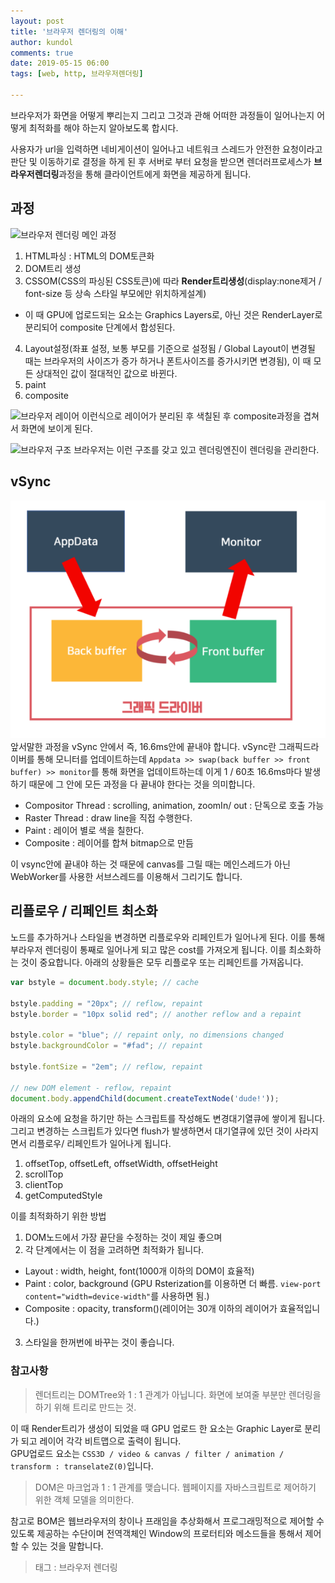 ```yaml
---
layout: post
title: '브라우저 렌더링의 이해'
author: kundol
comments: true
date: 2019-05-15 06:00
tags: [web, http, 브라우저렌더링]

---   
```

브라우저가 화면을 어떻게 뿌리는지 그리고 그것과 관해 어떠한 과정들이 일어나는지 어떻게 최적화를 해야 하는지 알아보도록 합시다.

사용자가 url을 입력하면 네비게이션이 일어나고 네트워크 스레드가 안전한 요청이라고 판단 및 이동하기로 결정을 하게 된 후 서버로 부터 요청을 받으면 렌더러프로세스가 **브라우저렌더링**과정을 통해 클라이언트에게 화면을 제공하게 됩니다. 
## 과정
![브라우저 렌더링 메인 과정](https://raw.githubusercontent.com/wnghdcjfe/happyKundol/master/prepare/img/1.png)   
1. HTML파싱 : HTML의 DOM토큰화
2. DOM트리 생성
3. CSSOM(CSS의 파싱된 CSS토큰)에 따라 **Render트리생성**(display:none제거 / font-size 등 상속 스타일 부모에만 위치하게설계)
 - 이 때 GPU에 업로드되는 요소는 Graphics Layers로, 아닌 것은 RenderLayer로 분리되어 composite 단계에서 합성된다. 
4. Layout설정(좌표 설정, 보통 부모를 기준으로 설정됨 / Global Layout이 변경될 때는 브라우저의 사이즈가 증가 하거나 폰트사이즈를 증가시키면 변경됨), 이 때 모든 상대적인 값이 절대적인 값으로 바뀐다.
5. paint
6. composite 


![브라우저 레이어](https://d2.naver.com/content/images/2015/08/helloworld-201508------------------------.png)
이런식으로 레이어가 분리된 후 색칠된 후 composite과정을 겹쳐서 화면에 보이게 된다.


![브라우저 구조](https://yilpe93.github.io/images/browser/browser_02.png)
브라우저는 이런 구조를 갖고 있고 렌더링엔진이 렌더링을 관리한다.


## vSync
![vSync](/img/20190515_vSync.png) 
앞서말한 과정을 vSync 안에서 즉, 16.6ms안에 끝내야 합니다. 
vSync란 그래픽드라이버를 통해 모니터를 업데이트하는데 `Appdata >> swap(back buffer >> front buffer) >> monitor`를 통해 화면을 업데이트하는데 이게  1 / 60초  16.6ms마다 발생하기 때문에 그 안에 모든 과정을 다 끝내야 한다는 것을 의미합니다.
 
 - Compositor Thread : scrolling, animation, zoomIn/ out : 단독으로 호출 가능
 - Raster Thread : draw line을 직접 수행한다. 
 - Paint : 레이어 별로 색을 칠한다. 
 - Composite : 레이어를 합쳐 bitmap으로 만듬

이 vsync안에 끝내야 하는 것 때문에 canvas를 그릴 때는 메인스레드가 아닌 WebWorker를 사용한 서브스레드를 이용해서 그리기도 합니다.
## 리플로우 / 리페인트 최소화
노드를 추가하거나 스타일을 변경하면 리플로우와 리페인트가 일어나게 된다. 이를 통해 부라우저 렌더링이 통째로 일어나게 되고 많은 cost를 가져오게 됩니다. 
이를 최소화하는 것이 중요합니다. 아래의 상황들은 모두 리플로우 또는 리페인트를 가져옵니다.
```js
var bstyle = document.body.style; // cache
 
bstyle.padding = "20px"; // reflow, repaint
bstyle.border = "10px solid red"; // another reflow and a repaint
 
bstyle.color = "blue"; // repaint only, no dimensions changed
bstyle.backgroundColor = "#fad"; // repaint
 
bstyle.fontSize = "2em"; // reflow, repaint
 
// new DOM element - reflow, repaint
document.body.appendChild(document.createTextNode('dude!'));
```
아래의 요소에 요청을 하기만 하는 스크립트를 작성해도 변경대기열큐에 쌓이게 됩니다. 그리고 변경하는 스크립트가 있다면 flush가 발생하면서 대기열큐에 있던 것이 사라지면서 리플로우/ 리페인트가 일어나게 됩니다. 
1. offsetTop, offsetLeft, offsetWidth, offsetHeight
2. scrollTop 
3. clientTop 
4. getComputedStyle

이를 최적화하기 위한 방법
1. DOM노드에서 가장 끝단을 수정하는 것이 제일 좋으며 
2. 각 단계에서는 이 점을 고려하면 최적화가 됩니다. 
 - Layout : width, height, font(1000개 이하의 DOM이 효율적)
 - Paint : color, background (GPU Rsterization를 이용하면 더 빠름. `view-port content="width=device-width"`를 사용하면 됨.)
 - Composite : opacity, transform()(레이어는 30개 이하의 레이어가 효율적입니다.)  
3. 스타일을 한꺼번에 바꾸는 것이 좋습니다. 

### 참고사항

 > 렌더트리는 DOMTree와 1 : 1 관계가 아닙니다. 화면에 보여줄 부분만 렌더링을 하기 위해 트리로 만드는 것. 

이 때 Render트리가 생성이 되었을 때 GPU 업로드 한 요소는 Graphic Layer로 분리가 되고 레이어 각각 비트맵으로 출력이 됩니다.  
GPU업로드 요소는 `CSS3D / video & canvas / filter / animation / transform : transelateZ(0)`입니다.

 > DOM은 마크업과 1 : 1 관계를 맺습니다. 웹페이지를 자바스크립트로 제어하기 위한 객체 모델을 의미한다.

참고로 BOM은 웹브라우저의 창이나 프래임을 추상화해서 프로그래밍적으로 제어할 수 있도록 제공하는 수단이며 전역객체인 Window의 프로터티와 메소드들을 통해서 제어할 수 있는 것을 말합니다.

  > 태그 : 브라우저 렌더링